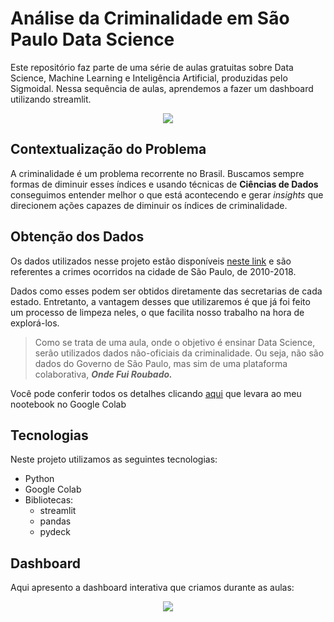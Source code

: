 # Análise da Criminalidade em São Paulo Data Science

Este repositório faz parte de uma série de aulas gratuitas sobre Data Science, Machine Learning e Inteligência Artificial, produzidas pelo Sigmoidal.
Nessa sequência de aulas, aprendemos a fazer um dashboard utilizando streamlit.

<center><img src="https://raw.githubusercontent.com/carlosfab/escola-data-science/master/img/saopaulo_skyline.png"></center>

## Contextualização do Problema

A criminalidade é um problema recorrente no Brasil. Buscamos sempre formas de diminuir esses índices e usando técnicas de **Ciências de Dados** conseguimos entender melhor o que está acontecendo e gerar *insights* que direcionem ações capazes de diminuir os índices de criminalidade.

## Obtenção dos Dados

Os dados utilizados nesse projeto estão disponíveis [neste link](https://www.kaggle.com/danlessa/geospatial-sao-paulo-crime-database) e são referentes a crimes ocorridos na cidade de São Paulo, de 2010-2018.

Dados como esses podem ser obtidos diretamente das secretarias de cada estado. Entretanto, a vantagem desses que utilizaremos é que já foi feito um processo de limpeza neles, o que facilita nosso trabalho na hora de explorá-los.

> Como se trata de uma aula, onde o objetivo é ensinar Data Science, serão utilizados dados não-oficiais da criminalidade. Ou seja, não são dados do Governo de São Paulo, mas sim de uma plataforma colaborativa, ***Onde Fui Roubado.***

Você pode conferir todos os detalhes clicando [aqui](https://colab.research.google.com/drive/1A-9nHQOBvlivhW8HvWVoxQqZy8CXJa-9?usp=sharing) que levara ao meu nootebook no Google Colab

## Tecnologias

Neste projeto utilizamos as seguintes tecnologias:
* Python
* Google Colab
* Bibliotecas:
  * streamlit
  * pandas
  * pydeck
  
## Dashboard

Aqui apresento a dashboard interativa que criamos durante as aulas:

<center><img src="https://github.com/JonathanKBP/Analise-da-Criminalidade-em-Sao-Paulo-Data-Science/blob/main/.github/dashboard.png"></center>

  
